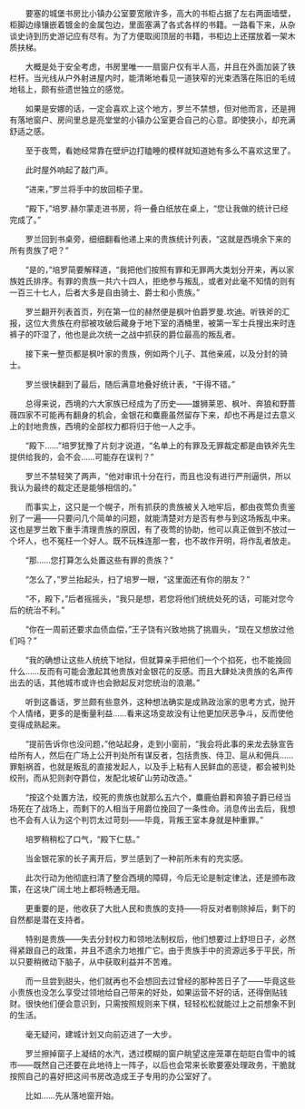 　　要塞的城堡书房比小镇办公室要宽敞许多，高大的书柜占据了左右两面墙壁，柜脚边缘镶嵌着镀金的金属包边，里面塞满了各式各样的书籍。一路看下来，从杂谈史诗到历史游记应有尽有。为了方便取阅顶层的书籍，书柜边上还摆放着一架木质扶梯。

　　大概是处于安全考虑，书房里唯一一扇窗户仅有半人高，并且在外面加装了铁栏杆。当光线从户外射进屋内时，能清晰地看见一道狭窄的光束洒落在陈旧的毛绒地毯上，颇有些遗世独立的感觉。

　　如果是安娜的话，一定会喜欢上这个地方，罗兰不禁想，但对他而言，还是拥有落地窗户、房间里总是亮堂堂的小镇办公室更合自己的心意。即使狭小，却充满舒适之感。

　　至于夜莺，看她经常靠在壁炉边打瞌睡的模样就知道她有多么不喜欢这里了。

　　此时屋外响起了敲门声。

　　“进来，”罗兰将手中的放回柜子里。

　　“殿下，”培罗.赫尔蒙走进书房，将一叠白纸放在桌上，“您让我做的统计已经完成了。”

　　罗兰回到书桌旁，细细翻看他递上来的贵族统计列表，“这就是西境余下来的所有贵族了吧？”

　　“是的，”培罗简要解释道，“我把他们按照有罪和无罪两大类划分开来，再以家族姓氏排序。有罪的贵族一共六十四人，拒绝参与叛乱，或者对此毫不知情的则有一百三十七人，后者大多是自由骑士、爵士和小贵族。”

　　罗兰翻开列表首页，列在第一位的赫然便是枫叶伯爵罗曼.坎迪。听铁斧的汇报，这位大贵族在府邸被攻破后藏身于地下室的酒桶里，被第一军士兵搜出来时连裤子的吓湿了，他也是此次统一之战中抓获的爵位最高的叛乱者。

　　接下来一整页都是枫叶家的贵族，例如两个儿子、其他亲戚，以及分封的骑士。

　　罗兰很快翻到了最后，随后满意地叠好统计表，“干得不错。”

　　总得来说，西境的六大家族已经成为了历史——雄狮莱恩、枫叶、奔狼和野蔷薇四家不可能再有翻身的机会，金银花和麋鹿虽然留存下来，却也不再是过去意义上的封地贵族，西境的全部权力都将归于他一人之手。

　　“殿下……”培罗犹豫了片刻才说道，“名单上的有罪及无罪裁定都是由铁斧先生提供给我的，会不会……可能存在误判？”

　　罗兰不禁轻笑了两声，“他对审讯十分在行，而且也没有进行严刑逼供，所以我认为最终的裁定还是能够相信的。”

　　而事实上，这只是一个幌子，所有抓获的贵族被关入地牢后，都由夜莺负责鉴别了一遍——只要问几个简单的问题，就能清楚对方是否有参与到这场叛乱中来。这也是罗兰敢下重手清理贵族的原因，有了夜莺的协助，他可以真正做到不放过一个坏人，也不冤枉一个好人。既不玩株连那一套，也不故作开明，将作乱者放走。

　　“那……您打算怎么处置这些有罪的贵族？”

　　“怎么了，”罗兰抬起头，扫了培罗一眼，“这里面还有你的朋友？”

　　“不，殿下，”后者摇摇头，“我只是想，若您将他们统统处死的话，可能对您今后的统治不利。”

　　“你在一周前还要求血债血偿，”王子饶有兴致地挑了挑眉头，“现在又想放过他们吗？”

　　“我的确想让这些人统统下地狱，但就算亲手把他们一个个掐死，也不能挽回什么……反而有可能会激起其他贵族对金银花的反感。而且大肆处决贵族的名声传出去的话，其他城市或许也会掀起反对您统治的浪潮。”

　　听到这番话，罗兰颇有些意外，这种想法确实是成熟政治家的思考方式，抛开个人情绪，更多的是衡量利益……看来这场变故没有让他更加厌恶争斗，反而使他变得成熟起来。

　　“提前告诉你也没问题，”他站起身，走到小窗前，“我会将此事的来龙去脉宣告给所有人，然后在广场上公开判处所有谋反者，包括贵族、侍卫、扈从和佣兵……罪魁祸首，也就是叛乱的直接发起人，以及手上粘有人民鲜血的恶徒，都会被判处绞刑，而从犯则剥夺爵位，发配北坡矿山劳动改造。”

　　“按这个处置方法，绞死的贵族也就那么五六个，麋鹿伯爵和奔狼子爵已经当场死在了战场上，而剩下的人相当于用爵位挽回了一条性命。消息传出去后，我想也不会有人认为这个判罚太过苛刻——毕竟，背叛王室本身就是种重罪。”

　　培罗稍稍松了口气，“殿下仁慈。”

　　当金银花家的长子离开后，罗兰感到了一种前所未有的充实感。

　　此次行动为他彻底扫清了整合西境的障碍，今后无论是制定律法，还是颁布政策，在这块广阔土地上都将畅通无阻。

　　更重要的是，他收获了大批人民和贵族的支持——将反对者剔除掉后，剩下的自然都是潜在支持者。

　　特别是贵族——失去分封权力和领地法制权后，他们想要过上舒坦日子，必然得紧跟自己的政策，并且不遗余力地推广它。由于贵族手中的资源远多于平民，所以只要稍微动下脑子，从中获取利益并不苦难。

　　而一旦尝到甜头，他们就再也不会想回去过曾经的那种苦日子了——毕竟这些小贵族也没怎么享受过领地给自己带来的好处，如果运营不好的话，还得倒贴钱财。很快他们便会意识到，只需按照规则来下棋，轻轻松松就能过上之前想象不到的生活。

　　毫无疑问，建城计划又向前迈进了一大步。

　　罗兰擦掉窗子上凝结的水汽，透过模糊的窗户眺望这座笼罩在皑皑白雪中的城市——既然自己还要在此地待上一阵子，以后也会常来长歌要塞处理政务，干脆就按照自己的喜好把这间书房改造成王子专用的办公室好了。

　　比如……先从落地窗开始。
